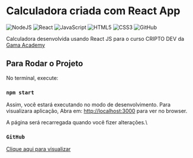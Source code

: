 # Calculadora criada com React App

![NodeJS](https://img.shields.io/badge/node.js-6DA55F?style=for-the-badge&logo=node.js&logoColor=white)
![React](https://img.shields.io/badge/react-%2320232a.svg?style=for-the-badge&logo=react&logoColor=%2361DAFB)
![JavaScript](https://img.shields.io/badge/javascript-%23323330.svg?style=for-the-badge&logo=javascript&logoColor=%23F7DF1E)
![HTML5](https://img.shields.io/badge/html5-%23E34F26.svg?style=for-the-badge&logo=html5&logoColor=white)
![CSS3](https://img.shields.io/badge/css3-%231572B6.svg?style=for-the-badge&logo=css3&logoColor=white)
![GitHub](https://img.shields.io/badge/github-%23121011.svg?style=for-the-badge&logo=github&logoColor=white)

Calculadora desenvolvida usando React JS para o curso CRIPTO DEV da [Gama Academy](https://www.gama.academy/)

## Para Rodar o Projeto

No terminal, execute:

### `npm start`

Assim, você estará executando no modo de desenvolvimento. Para visualizara aplicação,
Abra em: [http://localhost:3000](http://localhost:3000) para ver no browser.

A página será recarregada quando você fizer alterações.\


### `GitHub`
[Clique aqui para visualizar](https://paulooliveirv.github.io/calculadora_gama_academy/)


